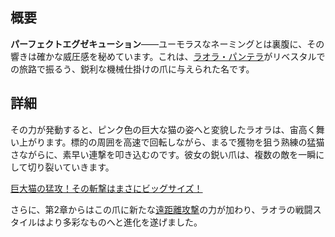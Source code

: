 <!-- title: パーフェクトエグゼキューション -->
<!-- quote: ラオーーッ！ -->
<!-- chapters: -1 -->
<!-- images: (ラオラが初めてパーフェクトエグゼキューションを振るう姿), (インベントリに映るパーフェクトエグゼキューション), (パーフェクトエグゼキューションの能力が発動した瞬間) -->
<!-- model: true -->

## 概要

**パーフェクトエグゼキューション**――ユーモラスなネーミングとは裏腹に、その響きは確かな威圧感を秘めています。これは、[ラオラ・パンテラ](#entry:raora-entry)がリベスタルでの旅路で振るう、鋭利な機械仕掛けの爪に与えられた名です。

## 詳細

その力が発動すると、ピンク色の巨大な猫の姿へと変貌したラオラは、宙高く舞い上がります。標的の周囲を高速で回転しながら、まるで獲物を狙う熟練の猛猫さながらに、素早い連撃を叩き込むのです。彼女の鋭い爪は、複数の敵を一瞬にして切り裂いていきます。

[巨大猫の猛攻！その斬撃はまさにビッグサイズ！](#embed:https://www.youtube.com/live/8ybUOw9NhMc?si=8Pej7LP7Am3NbGSa&t=6746)

さらに、第2章からはこの爪に新たな[遠距離攻撃](#entry:revelations-entry)の力が加わり、ラオラの戦闘スタイルはより多彩なものへと進化を遂げました。